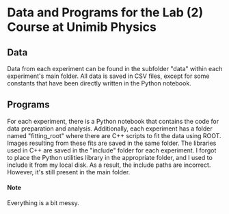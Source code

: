 # Data and Programs for the Lab (2) Course at Unimib Physics

## Data
Data from each experiment can be found in the subfolder "data" within each experiment's main folder. All data is saved in CSV files, except for some constants that have been directly written in the Python notebook.

## Programs
For each experiment, there is a Python notebook that contains the code for data preparation and analysis. Additionally, each experiment has a folder named "fitting_root" where there are C++ scripts to fit the data using ROOT. Images resulting from these fits are saved in the same folder.
The libraries used in C++ are saved in the "include" folder for each experiment. I forgot to place the Python utilities library in the appropriate folder, and I used to include it from my local disk. As a result, the include paths are incorrect. However, it's still present in the main folder.

#### Note
Everything is a bit messy.

